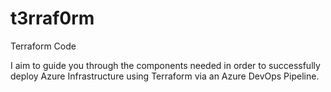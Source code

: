 # t3rraf0rm
Terraform Code

 I aim to guide you through the components needed in order to successfully deploy Azure Infrastructure using Terraform via an Azure DevOps Pipeline.

 

